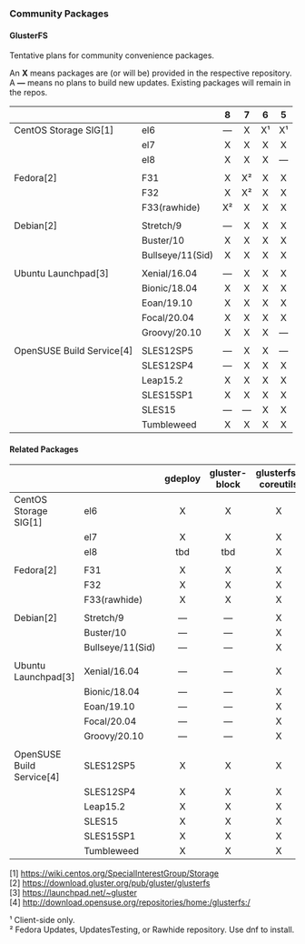 ### Community Packages

#### GlusterFS

Tentative plans for community convenience packages.

An **X** means packages are (or will be) provided in the respective repository.  
A **—** means no plans to build new updates. Existing packages will remain in the repos.  

|              |                |     8     |     7     |     6     |     5     |
|--------------|----------------|:---------:|:---------:|:---------:|:---------:|
|CentOS Storage SIG[1]|el6            |     —     |     X      |     X¹     |     X¹    |
|              |el7             |     X     |     X     |     X     |     X     |
|              |el8             |     X     |     X     |     X     |     —     |
|              |                |           |           |           |           |
|Fedora[2]     |F31             |     X     |     X²    |     X     |     X     |
|              |F32             |     X     |     X²    |     X     |     X     |
|              |F33(rawhide)    |     X²    |     X     |     X     |     X     |
|              |                |           |           |           |           |
|Debian[2]     |Stretch/9       |     —     |     X     |     X     |     X     |
|              |Buster/10       |     X     |     X     |     X     |     X     |
|              |Bullseye/11(Sid)|     X     |     X     |     X     |     X     |
|              |                |           |           |           |
|Ubuntu Launchpad[3]|Xenial/16.04    |     —     |     X     |     X     |     X     |
|              |Bionic/18.04    |     X     |     X     |     X     |     X     |
|              |Eoan/19.10      |     X     |     X     |     X     |     X     |
|              |Focal/20.04     |     X     |     X     |     X     |     X     |
|              |Groovy/20.10    |     X     |     X     |     X     |     —     |
|              |                |           |           |           |           |
|OpenSUSE Build Service[4]|SLES12SP5    |     —     |     X     |     X     |      —    |
|              |SLES12SP4       |     —     |     X     |     X     |     X     |
|              |Leap15.2        |     X     |     X     |     X     |     X     |
|              |SLES15SP1       |     X     |     X     |     X     |     X     |
|              |SLES15          |     —     |     —     |     X     |     X     |
|              |Tumbleweed      |     X     |     X     |     X     |     X     |

#### Related Packages

|              |                | gdeploy | gluster-block | glusterfs-coreutils | nfs-ganesha | storhaug | Samba |
|--------------|----------------|:-------:|:--------:|:----------:|:-----------:|:--------:|:-----:|
|CentOS Storage SIG[1]|el6             |    X    |     X    |     X      |      X      |     X    |   ?   |
|              |el7             |    X    |     X    |     X      |      X      |     X    |   ?   |
|              |el8             |   tbd   |    tbd   |     X      |      X      |    tbd   |   ?   |
|              |                |         |          |            |             |          |       |
|Fedora[2]     |F31             |    X    |     X    |     X      |      X      |     X    |   ?   |
|              |F32             |    X    |     X    |     X      |      X      |     X    |   ?   |
|              |F33(rawhide)    |    X    |     X    |     X      |      X      |     X    |   ?   |
|              |                |         |          |            |             |          |       |
|Debian[2]     |Stretch/9       |    —    |     —    |     X      |      X      |     X    |   ?   |
|              |Buster/10       |    —    |     —    |     X      |      X      |     X    |   ?   |
|              |Bullseye/11(Sid)|    —    |     —    |     X      |      X      |     X    |   ?   |
|              |                |         |          |            |             |          |       |
|Ubuntu Launchpad[3]|Xenial/16.04    |    —    |     —    |     X      |      X      |     X    |   ?   |
|              |Bionic/18.04    |    —    |     —    |     X      |      X      |     X    |   ?   |
|              |Eoan/19.10      |    —    |     —    |     X      |      X      |     X    |   ?   |
|              |Focal/20.04     |    —    |     —    |     X      |      X      |     X    |   ?   |
|              |Groovy/20.10    |    —    |     —    |     X      |      X      |     X    |   ?   |
|              |                |         |          |            |             |          |       |
|OpenSUSE Build Service[4]|SLES12SP5       |    X     |     X    |     X       |      X      |     X    |   ?   |
|              |SLES12SP4       |    X    |     X    |     X      |      X      |     X    |   ?   |
|              |Leap15.2        |    X    |     X    |     X      |      X      |     X    |   ?   |
|              |SLES15          |    X    |     X    |     X      |      X      |     X    |   ?   |
|              |SLES15SP1       |    X    |     X    |     X      |      X      |     X    |   ?   |
|              |Tumbleweed      |    X    |     X    |     X      |      X      |     X    |   ?   |



[1] <https://wiki.centos.org/SpecialInterestGroup/Storage>  
[2] <https://download.gluster.org/pub/gluster/glusterfs>  
[3] <https://launchpad.net/~gluster>  
[4] <http://download.opensuse.org/repositories/home:/glusterfs:/>  

¹ Client-side only.  
² Fedora Updates, UpdatesTesting, or Rawhide repository. Use dnf to install.  
